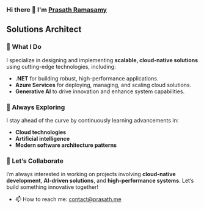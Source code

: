 

<!--
**rprasath/rprasath** is a ✨ _special_ ✨ repository because its `README.md` (this file) appears on your GitHub profile.

Here are some ideas to get you started:

- 🔭 I’m currently working on ...
- 🌱 I’m currently learning ...
- 👯 I’m looking to collaborate on ...
- 🤔 I’m looking for help with ...
- 💬 Ask me about ...
- 📫 How to reach me: ...
- 😄 Pronouns: ...
- ⚡ Fun fact: ...
-->

### Hi there 👋 I'm [Prasath Ramasamy](https://www.linkedin.com/in/prasathramasamy/)

## Solutions Architect 

### 🔭 What I Do  
I specialize in designing and implementing **scalable, cloud-native solutions** using cutting-edge technologies, including:  
- **.NET** for building robust, high-performance applications.  
- **Azure Services** for deploying, managing, and scaling cloud solutions.  
- **Generative AI** to drive innovation and enhance system capabilities.

### 🌱 Always Exploring  
I stay ahead of the curve by continuously learning advancements in:  
- **Cloud technologies**  
- **Artificial intelligence**  
- **Modern software architecture patterns**

### 💬 Let’s Collaborate  
I’m always interested in working on projects involving **cloud-native development**, **AI-driven solutions**, and **high-performance systems**. Let’s build something innovative together! 

- 📫 How to reach me: <contact@prasath.me>
